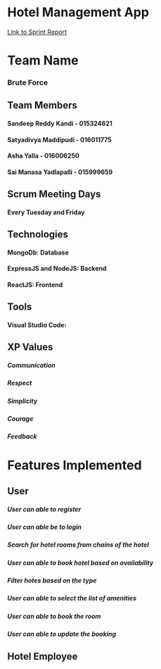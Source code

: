 # Hotel Management App

[Link to Sprint Report](https://docs.google.com/spreadsheets/d/1N_YAxDElzVTV7xWyxAjk_7LDUGHTmtO2qs2-PweUnzY/edit#gid=1312521409)

# Team Name
### Brute Force

## Team Members
#### Sandeep Reddy Kandi - 015324621
#### Satyadivya Maddipudi - 016011775
#### Asha Yalla - 016006250
#### Sai Manasa Yadlapalli - 015999659

## Scrum Meeting Days
#### Every Tuesday and Friday


## Technologies
#### MongoDb: Database
#### ExpressJS and NodeJS: Backend
#### ReactJS: Frontend

## Tools
#### Visual Studio Code:

## XP Values

##### Communication
##### Respect
##### Simplicity
##### Courage
##### Feedback

# Features Implemented

## User

##### User can able to register
##### User can able be to login
##### Search for hotel rooms from chains of the hotel
##### User can able to book hotel based on availability
##### Filter hotes based on the type
##### User can able to select the list of amenities
##### User can able to book the room
##### User can able to update the booking

## Hotel Employee


